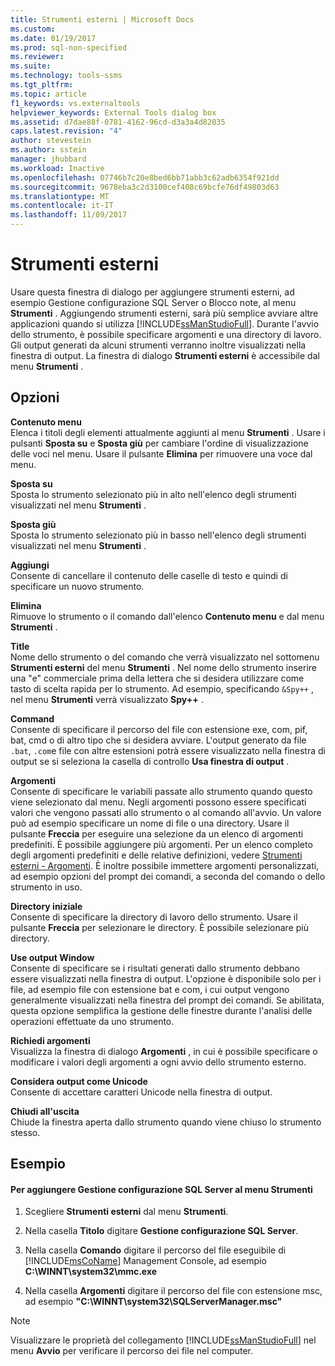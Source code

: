 ```yaml
---
title: Strumenti esterni | Microsoft Docs
ms.custom: 
ms.date: 01/19/2017
ms.prod: sql-non-specified
ms.reviewer: 
ms.suite: 
ms.technology: tools-ssms
ms.tgt_pltfrm: 
ms.topic: article
f1_keywords: vs.externaltools
helpviewer_keywords: External Tools dialog box
ms.assetid: d7dae88f-0781-4162-96cd-d3a3a4d82035
caps.latest.revision: "4"
author: stevestein
ms.author: sstein
manager: jhubbard
ms.workload: Inactive
ms.openlocfilehash: 07746b7c20e8bed6bb71abb3c62adb6354f921dd
ms.sourcegitcommit: 9678eba3c2d3100cef408c69bcfe76df49803d63
ms.translationtype: MT
ms.contentlocale: it-IT
ms.lasthandoff: 11/09/2017
---
```

# <a name="external-tools"></a>Strumenti esterni
Usare questa finestra di dialogo per aggiungere strumenti esterni, ad esempio Gestione configurazione SQL Server o Blocco note, al menu **Strumenti** . Aggiungendo strumenti esterni, sarà più semplice avviare altre applicazioni quando si utilizza [!INCLUDE[ssManStudioFull](../../includes/ssmanstudiofull_md.md)]. Durante l'avvio dello strumento, è possibile specificare argomenti e una directory di lavoro. Gli output generati da alcuni strumenti verranno inoltre visualizzati nella finestra di output. La finestra di dialogo **Strumenti esterni** è accessibile dal menu **Strumenti** .  
  
## <a name="options"></a>Opzioni  
**Contenuto menu**  
Elenca i titoli degli elementi attualmente aggiunti al menu **Strumenti** . Usare i pulsanti **Sposta su** e **Sposta giù** per cambiare l'ordine di visualizzazione delle voci nel menu. Usare il pulsante **Elimina** per rimuovere una voce dal menu.  
  
**Sposta su**  
Sposta lo strumento selezionato più in alto nell'elenco degli strumenti visualizzati nel menu **Strumenti** .  
  
**Sposta giù**  
Sposta lo strumento selezionato più in basso nell'elenco degli strumenti visualizzati nel menu **Strumenti** .  
  
**Aggiungi**  
Consente di cancellare il contenuto delle caselle di testo e quindi di specificare un nuovo strumento.  
  
**Elimina**  
Rimuove lo strumento o il comando dall'elenco **Contenuto menu** e dal menu **Strumenti** .  
  
**Title**  
Nome dello strumento o del comando che verrà visualizzato nel sottomenu **Strumenti esterni** del menu **Strumenti** . Nel nome dello strumento inserire una "e" commerciale prima della lettera che si desidera utilizzare come tasto di scelta rapida per lo strumento. Ad esempio, specificando `&Spy++` , nel menu **Strumenti** verrà visualizzato **Spy++** .  
  
**Command**  
Consente di specificare il percorso del file con estensione exe, com, pif, bat, cmd o di altro tipo che si desidera avviare. L'output generato da file `.bat`, `.com`e file con altre estensioni potrà essere visualizzato nella finestra di output se si seleziona la casella di controllo **Usa finestra di output** .  
  
**Argomenti**  
Consente di specificare le variabili passate allo strumento quando questo viene selezionato dal menu. Negli argomenti possono essere specificati valori che vengono passati allo strumento o al comando all'avvio. Un valore può ad esempio specificare un nome di file o una directory. Usare il pulsante **Freccia** per eseguire una selezione da un elenco di argomenti predefiniti. È possibile aggiungere più argomenti. Per un elenco completo degli argomenti predefiniti e delle relative definizioni, vedere [Strumenti esterni - Argomenti](../../ssms/use-of-sql-server-features-and-capabilities-wwi-oltp.md). È inoltre possibile immettere argomenti personalizzati, ad esempio opzioni del prompt dei comandi, a seconda del comando o dello strumento in uso.  
  
**Directory iniziale**  
Consente di specificare la directory di lavoro dello strumento. Usare il pulsante **Freccia** per selezionare le directory. È possibile selezionare più directory.  
  
**Use output Window**  
Consente di specificare se i risultati generati dallo strumento debbano essere visualizzati nella finestra di output. L'opzione è disponibile solo per i file, ad esempio file con estensione bat e com, i cui output vengono generalmente visualizzati nella finestra del prompt dei comandi. Se abilitata, questa opzione semplifica la gestione delle finestre durante l'analisi delle operazioni effettuate da uno strumento.  
  
**Richiedi argomenti**  
Visualizza la finestra di dialogo **Argomenti** , in cui è possibile specificare o modificare i valori degli argomenti a ogni avvio dello strumento esterno.  
  
**Considera output come Unicode**  
Consente di accettare caratteri Unicode nella finestra di output.  
  
**Chiudi all'uscita**  
Chiude la finestra aperta dallo strumento quando viene chiuso lo strumento stesso.  
  
## <a name="example"></a>Esempio  
  
#### <a name="to-add-sql-server-configuration-manager-to-the-tools-menu"></a>Per aggiungere Gestione configurazione SQL Server al menu Strumenti  
  
1.  Scegliere **Strumenti esterni** dal menu **Strumenti**.  
  
2.  Nella casella **Titolo** digitare **Gestione configurazione SQL Server**.  
  
3.  Nella casella **Comando** digitare il percorso del file eseguibile di [!INCLUDE[msCoName](../../includes/msconame_md.md)] Management Console, ad esempio **C:\WINNT\system32\mmc.exe**  
  
4.  Nella casella **Argomenti** digitare il percorso del file con estensione msc, ad esempio **"C:\WINNT\system32\SQLServerManager.msc"**  
  
> [!NOTE]  
> Visualizzare le proprietà del collegamento [!INCLUDE[ssManStudioFull](../../includes/ssmanstudiofull_md.md)] nel menu **Avvio** per verificare il percorso dei file nel computer.  
  
